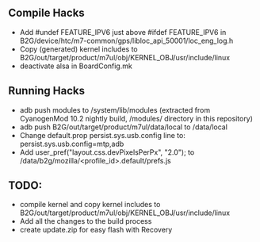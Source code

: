 Compile Hacks
-------------
* Add #undef FEATURE_IPV6 just above #ifdef FEATURE_IPV6 in B2G/device/htc/m7-common/gps/libloc_api_50001/loc_eng_log.h
* Copy (generated) kernel includes to B2G/out/target/product/m7ul/obj/KERNEL_OBJ/usr/include/linux
* deactivate alsa in BoardConfig.mk

Running Hacks
-------------
* adb push modules to /system/lib/modules (extracted from CyanogenMod 10.2 nightly build, /modules/ directory in this repository)
* adb push B2G/out/target/product/m7ul/data/local to /data/local
* Change default.prop persist.sys.usb.config line to: persist.sys.usb.config=mtp,adb
* Add user_pref("layout.css.devPixelsPerPx", "2.0"); to /data/b2g/mozilla/<profile_id>.default/prefs.js

TODO:
-----
* compile kernel and copy kernel includes to B2G/out/target/product/m7ul/obj/KERNEL_OBJ/usr/include/linux
* Add all the changes to the build process
* create update.zip for easy flash with Recovery
